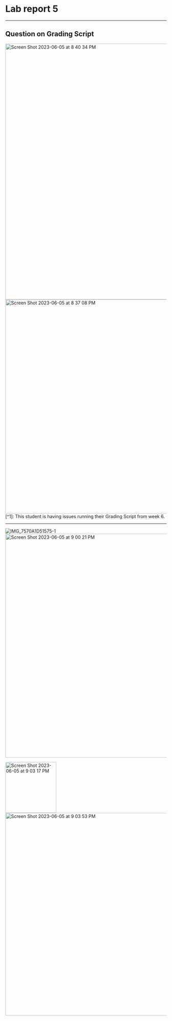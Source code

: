 # Lab report 5
---
## Question on Grading Script
<img width="800" alt="Screen Shot 2023-06-05 at 8 40 34 PM" src="https://github.com/pameza/cse15l-lab-reports/assets/130017007/c8959e87-49e7-4670-98b4-e7123b171e09">

<img width="670" alt="Screen Shot 2023-06-05 at 8 37 08 PM" src="https://github.com/pameza/cse15l-lab-reports/assets/130017007/b1c172d4-5b3e-4c21-9476-1517d4ce1023">
[^1]: This student is having issues running their Grading Script from week 6.

---
![IMG_7570A1D51575-1](https://github.com/pameza/cse15l-lab-reports/assets/130017007/013d50f1-a7e8-41f8-b2a7-6cae2a3393de)
<img width="700" alt="Screen Shot 2023-06-05 at 9 00 21 PM" src="https://github.com/pameza/cse15l-lab-reports/assets/130017007/5d807245-bee2-4b0a-a29b-15e0c55f4c98">


<img width="159" alt="Screen Shot 2023-06-05 at 9 03 17 PM" src="https://github.com/pameza/cse15l-lab-reports/assets/130017007/29986b1c-5718-4594-8995-fd2c3be67cce">


<img width="634" alt="Screen Shot 2023-06-05 at 9 03 53 PM" src="https://github.com/pameza/cse15l-lab-reports/assets/130017007/fc7ed7de-1da9-4064-86f3-abbe105a1cd6">
